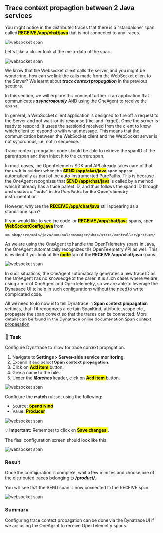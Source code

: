 ## Trace context propagtion between 2 Java services

You might notice in the distributed traces that there is a "standalone" span called <mark>**RECEIVE /app/chat/java**</mark> that is not connected to any traces.

![websocket span](../../../assets/images/04-04-websocketserver-span1.png)

Let's take a closer look at the meta-data of the span.

![websocket span](../../../assets/images/04-04-websocketserver-span2.png)

We know that the Websocket client calls the server, and you might be wondering, how can we link the calls made from the WebSocket client to the Server? We learnt about ***trace context propagation*** in the previous sections.

In this section, we will explore this concept further in an application that communicates ***asyncronously*** AND using the OneAgent to receive the spans.

In general, a WebSocket client application is designed to fire off a request to the Server and not wait for its response (fire-and-forget). Once the server is ready to respond, it usess the sessionid received from the client to know which client to respond to with what message. This means that the communication between the WebSocket client and the WebSocket server is not syncronous, i.e. not in sequence.

Trace context propgation code should be able to retrieve the spanID of the parent span and then inject it to the current span.

In most cases, the OpenTelemetry SDK and API already takes care of that for us. It is evident when the <mark>**SEND /app/chat/java**</mark> span appear automatically as part of the auto-instrumented PurePaths. This is because the OneAgent recognizes that <mark>**SEND /app/chat/java**</mark> is called by a method which it already has a trace parent ID, and thus follows the spand ID through and creates a "node" in the PurePaths for the OpenTelemetry instrumentation.

However, why are the <mark>**RECEIVE /app/chat/java**</mark> still appearing as a standalone span?

If you would like to see the code for <mark>**RECEIVE /app/chat/java**</mark> spans, open <mark>**WebSocketConfig.java**</mark> from

```
sm-shop/src/main/java/com/salesmanager/shop/store/controller/product/
```

As we are using the OneAgent to handle the OpenTelemetry spans in Java, the OneAgent automatically recognizes the OpenTelemetry API as well. This is evident if you look at the <mark>**code**</mark> tab of the **RECEIVE /app/chat/java** spans.

![websocket span](../../../assets/images/04-04-websocketserver-span-code.png)

In such situations, the OneAgent automatically generates a new trace ID as the OneAgent has no knowledge of the caller. It is such cases where we are using a mix of OneAgent and OpenTelemetry, so we are able to leverage the Dynatrace UI to help in such configurations without the need to write complicated code.

All we need to do now is to tell Dynatrace in **Span context propagation** settings, that if it recognizes a certain SpanKind, attribute, scope etc., propagate the span context so that the traces can be connected. More details can be found in the Dynatrace online documenation [Span context propagation](https://www.dynatrace.com/support/help/shortlink/span-settings#span-context-propagation)  

### 📌 Task

Configure Dynatrace to allow for trace context propagation.

1. Navigate to **Settings > Server-side service monitoring**.
1. Expand it and select  **Span context propagation**.
1. Click on <mark>**Add item** </mark> button.
1. Give a name to the rule.
1. Under the ***Matches*** header, click on <mark>**Add item** </mark> button.

![websocket span](../../../assets/images/04-04-spancontext-config1.png)

Configure the **match** ruleset using the following:
- Source: <mark>**Spand Kind**</mark>
- Value: <mark>**Producer**</mark>

![websocket span](../../../assets/images/04-04-spancontext-config2.png)

💡 **Important:** Remember to click on <mark>**Save changes** </mark>.

The final configuration screen should look like this:

![websocket span](../../../assets/images/04-04-spancontext-configFinal.png)

### Result

Once the configuration is complete, wait a few minutes and choose one of the distributed traces belonging to ***/product/***.

You will see that the SEND span is now connected to the RECEIVE span.

![websocket span](../../../assets/images/04-04-websocketserver-result.png)

### Summary

Configuring trace context propagation can be done via the Dynatrace UI if we are using the OneAgent to receive OpenTelemetry spans.